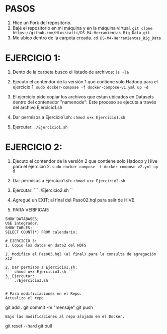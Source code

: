 # PASOS
1. Hice un Fork del repositorio.
2. Bajé el repositorio en mi máquina y en la máquina virtual.
``` git clone https://github.com/HLussiatti/DS-M4-Herramientas_Big_Data.git ```
3. Me ubico dentro de la carpeta creada.
``` cd DS-M4-Herramientas_Big_Data ```


# EJERCICIO 1:
1. Dento de la carpeta busco el listado de archivos:
```ls -la ```

2. Ejecuto el contendor de la versión 1 que contiene solo Hadoop para el ejercicio 1.
``` sudo docker-compose -f docker-compose-v1.yml up -d ```

3. El ejercicio pide copiar los archivos que estan ubicados en Datasets dentro del contenedor "namenode":
Este proceso se ejecuta a través del archivo Ejercicio1.sh

4. Dar permisos a Ejercicio1.sh: 
``` chmod u+x Ejercicio1.sh ```
5. Ejercutar: 
``` ./Ejercicio1.sh ```


# EJERCICIO 2:
1. Ejecuto el contendor de la versión 2 que contiene solo Hadoop y Hive para el ejercicio 2.
``` sudo docker-compose -f docker-compose-v2.yml up -d ```

2. Dar permisos a Ejercicio1.sh: 
``` chmod u+x Ejercicio2.sh ```
3. Ejercutar: 
``` ./Ejercicio2.sh ``

4. Agregué un EXIT; al final del Paso02.hql para salir de HIVE.
5. PARA VERIFICAR:
``` 
SHOW DATABASES;
USE integrador;
SHOW TABLES;
SELECT COUNT(*) FROM calendario;

# EJERCICIO 3:
1. Copio los datos en data2 del HDFS

2. Modifico el Paso03.hql (al final) para la consulta de agregación x12

2. Dar permisos a Ejercicio1.sh: 
``` chmod u+x Ejercicio3.sh ```
3. Ejercutar: 
``` ./Ejercicio3.sh ``


# Para modificiaciones en el Repo.
Actualizo el repo
```
git add .
git commit -m "mensaje"
git push
```
Bajo las modificaciones al repo alojado en el Docker.
```
git reset --hard
git pull
```







    